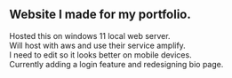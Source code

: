 
## Website I made for my portfolio.
Hosted this on windows 11 local web server.\
Will host with aws and use their service amplify.\
I need to edit so it looks better on mobile devices. \
Currently adding a login feature and redesigning bio page.
